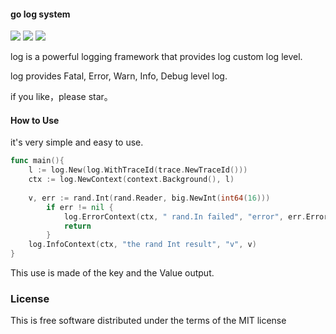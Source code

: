 #### go log system

<p align='left'>
<img src="https://img.shields.io/badge/build-passing-brightgreen.svg">
<a href="https://twitter.com/perfactsen"><img src="https://img.shields.io/badge/twitter-keke-green.svg?style=flat&colorA=009df2"></a>
<a href="https://www.zhihu.com/people/sencoed.com/activities"><img src="https://img.shields.io/badge/%E7%9F%A5%E4%B9%8E-keke-green.svg?style=flat&colorA=009df2"></a>
</p>

log is a powerful logging framework that provides log custom log level.

log provides Fatal, Error, Warn, Info, Debug level log. 

if you like，please star。

#### How to Use

it's very simple and easy to use.

```go
func main(){
	l := log.New(log.WithTraceId(trace.NewTraceId()))
	ctx := log.NewContext(context.Background(), l)
	
	v, err := rand.Int(rand.Reader, big.NewInt(int64(16)))
    	if err != nil {
    		log.ErrorContext(ctx, " rand.In failed", "error", err.Error())
    		return 
    	}
	log.InfoContext(ctx, "the rand Int result", "v", v)
}
```

This use is made of the key and the Value output.

### License

This is free software distributed under the terms of the MIT license
